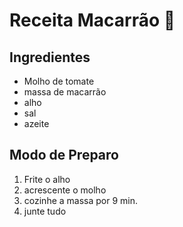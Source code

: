 # Receita Macarrão :spaghetti:

## Ingredientes

- Molho de tomate
- massa de macarrão
- alho
- sal
- azeite

## Modo de Preparo

1. Frite o alho
2. acrescente o molho
3. cozinhe a massa por 9 min.
4. junte tudo



